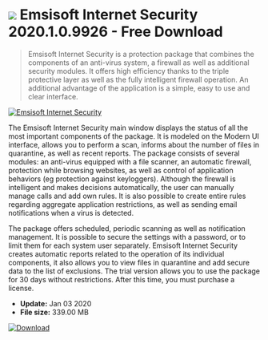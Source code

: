 # ![](https://cdn.softexe.net/static/icon/win.gif) Emsisoft Internet Security 2020.1.0.9926 - Free Download

> Emsisoft Internet Security is a protection package that combines the components of an anti-virus system, a firewall as well as additional security modules. It offers high efficiency thanks to the triple protective layer as well as the fully intelligent firewall operation. An additional advantage of the application is a simple, easy to use and clear interface.

[![Emsisoft Internet Security](https:https://tse2.mm.bing.net/th?id=OIP.PBsAeUXOS5kLO1m1Btcq4QHaFA&pid=Api)](https://softexe.net/win/security-privacy/antivirus/emsisoft-internet-security:pRaRc.html)

The Emsisoft Internet Security main window displays the status of all the most important components of the package. It is modeled on the Modern UI interface, allows you to perform a scan, informs about the number of files in quarantine, as well as recent reports. The package consists of several modules: an anti-virus equipped with a file scanner, an automatic firewall, protection while browsing websites, as well as control of application behaviors (eg protection against keyloggers). Although the firewall is intelligent and makes decisions automatically, the user can manually manage calls and add own rules. It is also possible to create entire rules regarding aggregate application restrictions, as well as sending email notifications when a virus is detected.
 
 The package offers scheduled, periodic scanning as well as notification management. It is possible to secure the settings with a password, or to limit them for each system user separately. Emsisoft Internet Security creates automatic reports related to the operation of its individual components, it also allows you to view files in quarantine and add secure data to the list of exclusions. The trial version allows you to use the package for 30 days without restrictions. After this time, you must purchase a license.


- **Update:** Jan 03 2020
- **File size:** 339.00 MB

[![Download](https://cdn.softexe.net/static/img/download.png)](https://softexe.net/win/security-privacy/antivirus/emsisoft-internet-security:pRaRc.html)

